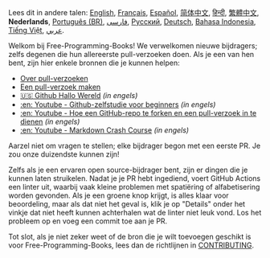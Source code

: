 Lees dit in andere talen: [English](HOWTO.md), [Français](HOWTO-fr.md), [Español](HOWTO-es.md), [简体中文](HOWTO-zh.md), [हिन्दी](HOWTO-hi.md), [繁體中文](HOWTO-zh_TW.md), **Nederlands**, [Português (BR)](HOWTO-pt_BR.md), [فارسی](HOWTO-fa_IR.md), [Русский](HOWTO-ru.md), [Deutsch](HOWTO-de.md), [Bahasa Indonesia](HOWTO-id.md), [Tiếng Việt](HOWTO-vi.md), [عربي](HOWTO-ar.md).

Welkom bij Free-Programming-Books! We verwelkomen nieuwe bijdragers; zelfs degenen die hun allereerste pull-verzoeken doen. Als je een van hen bent, zijn hier enkele bronnen die je kunnen helpen:

* [Over pull-verzoeken](https://help.github.com/articles/about-pull-requests/)
* [Een pull-verzoek maken](https://docs.github.com/en/free-pro-team@latest/github/collaborating-with-issues-and-pull-requests/creating-a-pull-request)
* [:us: Github Hallo Wereld](https://guides.github.com/activities/hello-world/) *(in engels)*
* [:en: Youtube - Github-zelfstudie voor beginners](https://www.youtube.com/watch?v=0fKg7e37bQE) *(in engels)*
* [:en: Youtube - Hoe een GitHub-repo te forken en een pull-verzoek in te dienen](https://www.youtube.com/watch?v=G1I3HF4YWEw) *(in engels)*
* [:en: Youtube - Markdown Crash Course](https://www.youtube.com/watch?v=HUBNt18RFbo) *(in engels)*


Aarzel niet om vragen te stellen; elke bijdrager begon met een eerste PR. Je zou onze duizendste kunnen zijn!

Zelfs als je een ervaren open source-bijdrager bent, zijn er dingen die je kunnen laten struikelen. Nadat je je PR hebt ingediend, voert GitHub Actions een linter uit, waarbij vaak kleine problemen met spatiëring of alfabetisering worden gevonden. Als je een groene knop krijgt, is alles klaar voor beoordeling, maar als dat niet het geval is, klik je op "Details" onder het vinkje dat niet heeft kunnen achterhalen wat de linter niet leuk vond. Los het probleem op en voeg een commit toe aan je PR.

Tot slot, als je niet zeker weet of de bron die je wilt toevoegen geschikt is voor Free-Programming-Books, lees dan de richtlijnen in [CONTRIBUTING](CONTRIBUTING.md).
